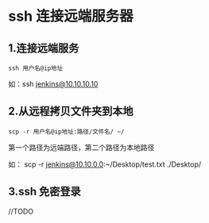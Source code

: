 # ssh 连接远端服务器


## 1.连接远端服务

```
ssh 用户名@ip地址
```

如：ssh jenkins@10.10.10.10

## 2.从远程拷贝文件夹到本地

```
scp -r 用户名@ip地址:路径/文件名/ ~/
```

第一个路径为远端路径，第二个路径为本地路径

如： scp -r jenkins@10.10.0.0:~/Desktop/test.txt ./Desktop/

## 3.ssh 免密登录

//TODO